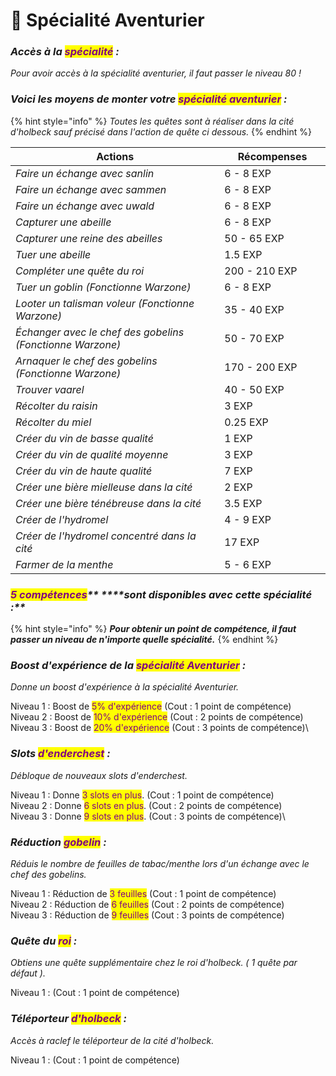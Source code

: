 # 🏃 Spécialité Aventurier

### _**Accès à la **<mark style="color:purple;">**spécialité**</mark>** :**_ &#x20;

_Pour avoir accès à la spécialité aventurier, il faut passer le niveau 80 !_

### _**Voici les moyens de monter votre **<mark style="color:purple;">**spécialité aventurier**</mark>** :**_&#x20;

{% hint style="info" %}
_Toutes les quêtes sont à réaliser dans la cité d'holbeck sauf précisé dans l'action de quête ci dessous._
{% endhint %}

<table><thead><tr><th width="490">Actions</th><th width="186">Récompenses</th></tr></thead><tbody><tr><td><em>Faire un échange avec sanlin</em></td><td>6 - 8 EXP</td></tr><tr><td><em>Faire un échange avec sammen</em></td><td>6 - 8 EXP</td></tr><tr><td><em>Faire un échange avec uwald</em></td><td>6 - 8 EXP</td></tr><tr><td><em>Capturer une abeille</em></td><td>6 - 8 EXP</td></tr><tr><td><em>Capturer une reine des abeilles</em></td><td>50 - 65 EXP</td></tr><tr><td><em>Tuer une abeille</em></td><td>1.5 EXP</td></tr><tr><td><em>Compléter une quête du roi</em></td><td>200 - 210 EXP</td></tr><tr><td><em>Tuer un goblin (Fonctionne Warzone)</em></td><td>6 - 8 EXP</td></tr><tr><td><em>Looter un talisman voleur (Fonctionne Warzone)</em></td><td>35 - 40 EXP</td></tr><tr><td><em>Échanger avec le chef des gobelins (Fonctionne Warzone)</em></td><td>50 - 70 EXP</td></tr><tr><td><em>Arnaquer le chef des gobelins (Fonctionne Warzone)</em></td><td>170 - 200 EXP</td></tr><tr><td><em>Trouver vaarel</em></td><td>40 - 50 EXP</td></tr><tr><td><em>Récolter du raisin</em></td><td>3 EXP</td></tr><tr><td><em>Récolter du miel</em></td><td>0.25 EXP</td></tr><tr><td><em>Créer du vin de basse qualité</em></td><td>1 EXP</td></tr><tr><td><em>Créer du vin de qualité moyenne</em></td><td>3 EXP</td></tr><tr><td><em>Créer du vin de haute qualité</em></td><td>7 EXP</td></tr><tr><td><em>Créer une bière mielleuse dans la cité</em></td><td>2 EXP</td></tr><tr><td><em>Créer une bière ténébreuse dans la cité</em></td><td>3.5 EXP</td></tr><tr><td><em>Créer de l'hydromel</em></td><td>4 - 9 EXP</td></tr><tr><td><em>Créer de l'hydromel concentré dans la cité</em></td><td>17 EXP</td></tr><tr><td><em>Farmer de la menthe</em></td><td>5 - 6 EXP</td></tr></tbody></table>

### _<mark style="color:purple;">**5 compétences**</mark>** ****sont disponibles avec cette spécialité :**_

{% hint style="info" %}
_**Pour obtenir un point de compétence, il faut passer un niveau de n'importe quelle spécialité.**_&#x20;
{% endhint %}

### _Boost d'expérience de la <mark style="color:purple;">spécialité Aventurier</mark> :_&#x20;

_Donne un boost d'expérience à la spécialité Aventurier._

Niveau 1 : Boost de <mark style="color:purple;">5% d'expérience</mark> (Cout : 1 point de compétence) \
Niveau 2 : Boost de <mark style="color:purple;">10% d'expérience</mark> (Cout : 2 points de compétence) \
Niveau 3 : Boost de <mark style="color:purple;">20% d'expérience</mark> (Cout : 3 points de compétence)\


### _Slots <mark style="color:purple;">d'enderchest</mark> :_&#x20;

_Débloque de nouveaux slots d'enderchest._

Niveau 1 : Donne <mark style="color:purple;">3 slots en plus</mark>. (Cout : 1 point de compétence) \
Niveau 2 : Donne <mark style="color:purple;">6 slots en plus</mark>. (Cout : 2 points de compétence) \
Niveau 3 : Donne <mark style="color:purple;">9 slots en plus</mark>. (Cout : 3 points de compétence)\


### _Réduction <mark style="color:purple;">gobelin</mark> :_&#x20;

_Réduis le nombre de feuilles de tabac/menthe lors d'un échange avec le chef des gobelins._

Niveau 1 : Réduction de <mark style="color:purple;">3 feuilles</mark> (Cout : 1 point de compétence) \
Niveau 2 : Réduction de <mark style="color:purple;">6 feuilles</mark> (Cout : 2 points de compétence) \
Niveau 3 : Réduction de <mark style="color:purple;">9 feuilles</mark> (Cout : 3 points de compétence)&#x20;

### _Quête du <mark style="color:purple;">roi</mark> :_&#x20;

_Obtiens une quête supplémentaire chez le roi d'holbeck. ( 1 quête par défaut )._

Niveau 1 : (Cout : 1 point de compétence)

### _Téléporteur <mark style="color:purple;">d'holbeck</mark> :_&#x20;

_Accès à raclef le téléporteur de la cité d'holbeck._

Niveau 1 : (Cout : 1 point de compétence)
